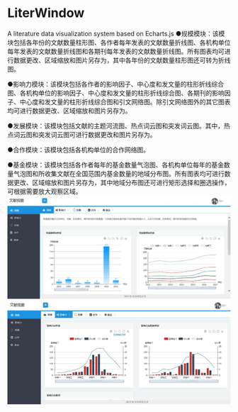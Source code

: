 # LiterWindow
A literature data visualization system based on Echarts.js
●规模模块：该模块包括各年份的文献数量柱形图、各作者每年发表的文献数量折线图、各机构单位每年发表的文献数量折线图和各期刊每年发表的文献数量折线图。所有图表均可进行数据更改、区域缩放和图片另存为，其中各年份的文献数量柱形图还可转为折线图。   

●影响力模块：该模块包括各作者的影响因子、中心度和发文量的柱形折线综合图、各机构单位的影响因子、中心度和发文量的柱形折线综合图、各期刊的影响因子、中心度和发文量的柱形折线综合图和引文网络图。除引文网络图外的其它图表均可进行数据更改、区域缩放和图片另存为。   

●发展模块：该模块包括文献的主题河流图、热点词云图和突发词云图。其中，热点词云图和突发词云图可进行数据更改和图片另存为。   

●合作模块：该模块包括各机构单位的合作网络图。   

●基金模块：该模块包括各作者每年的基金数量气泡图、各机构单位每年的基金数量气泡图和所收集文献在全国范围内基金数量的地域分布图。所有图表均可进行数据更改、区域缩放和图片另存为，其中地域分布图还可进行矩形选择和圈选操作，可根据需要放大观察区域。    
![Image text](https://github.com/cookiekaka/LiterWindow/raw/master/imgs/1.jpg)    
![Image text](https://github.com/cookiekaka/LiterWindow/raw/master/imgs/2.jpg)



